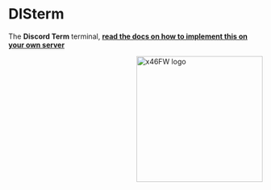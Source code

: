 <!--

     Tete
      is
   Illuminati

      (^)

      ###
     ##^##
    ##^#^##
   ##^###^##
  ##^#####^##
 ##^#######^##
##^#########^##
-->


<p align="left">
<!--<a href="https://discord.gg/"><img src="https://img.shields.io/badge/Discord Server-down-important">
</a>--></p>

# **DISterm** 
The **Discord Term** terminal, <a href="./docs/implement.md"><b>read the docs on how to implement this on your own server</b></a>

<img src="./x46FWlogo.png?raw=true" alt="x46FW logo" align="right" height="250px">

<!--
     ###
     ###
     ###
    #####
   ####### 
  ## ### ##
 ##  ###  ##
##   ###   ##
-->

<!-- <a href="./documentation"><b>More Info in The Documentation.</b></a>
<h3>More Documentation Comeing Soon.</h3> -->
